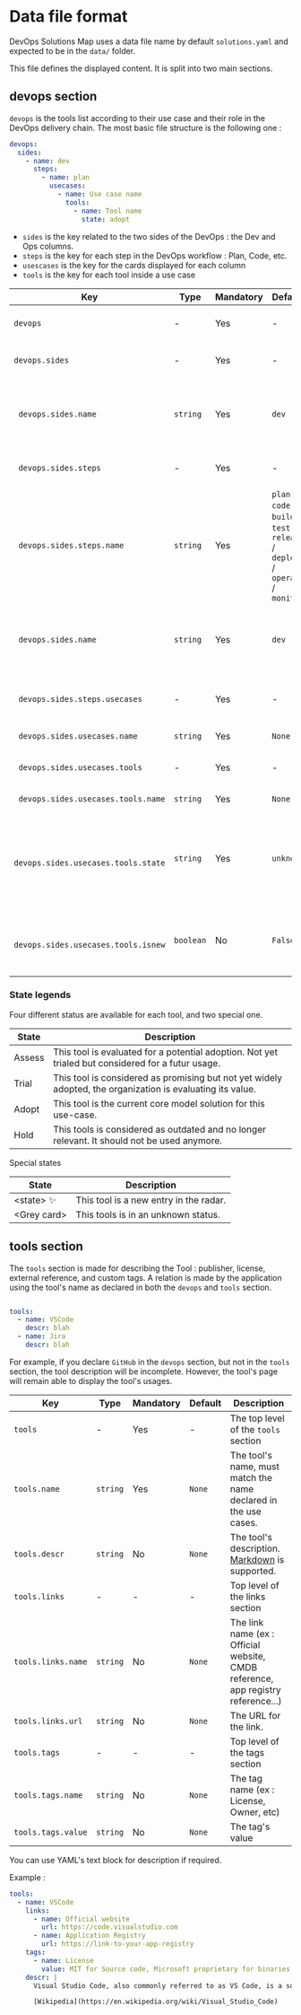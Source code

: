 # Data file format

DevOps Solutions Map uses a data file name by default `solutions.yaml` and expected to be in the `data/` folder.

This file defines the displayed content. It is split into two main sections.

## devops section

`devops` is the tools list according to their use case and their role in the DevOps delivery chain. The most basic file structure is the following one :

```yaml
devops:
  sides:
    - name: dev
      steps:
        - name: plan
          usecases:
            - name: Use case name
              tools:
                - name: Tool name
                  state: adopt
```

- `sides` is the key related to the two sides of the DevOps : the Dev and Ops columns.
- `steps` is the key for each step in the DevOps workflow : Plan, Code, etc.
- `usescases` is the key for the cards displayed for each column
- `tools` is the key for each tool inside a use case

| Key | Type | Mandatory | Default | Description |
| ---  | ----- | --------- | ------- | ----------- |
| `devops` | - | Yes | - | The top level of the `devops` section |
| `devops.sides` | - | Yes | - | The top level of the `sides` section |
| ` devops.sides.name` | `string` | Yes | `dev` | The label for the Dev section. This label is automatically capitalized. |
| ` devops.sides.steps` | - | Yes | - | The top level of the `steps` section |
| ` devops.sides.steps.name` | `string` | Yes | `plan` / `code` / `build` / `test` / `release` / `deploy` / `operate` / `monitor` | The label for the steps. This label is automatically capitalized. |
| ` devops.sides.name` | `string` | Yes | `dev` | The label for the Dev section. This label is automatically capitalized. |
| ` devops.sides.steps.usecases` | - | Yes | - | The top level for the usecases section. |
| ` devops.sides.usecases.name` | `string` | Yes | `None` | The use case name. |
| ` devops.sides.usecases.tools` | - | Yes | - | The top level for the use cases' tools. |
| ` devops.sides.usecases.tools.name` | `string` | Yes | `None` | The tool's name. |
| ` devops.sides.usecases.tools.state` | `string` | Yes | `unknown` | The current state of the tool. Accepted values are : `assess`, `trial`, `adopt`, `hold`.  |
| ` devops.sides.usecases.tools.isnew` | `boolean` | No| `False` | If `True`, the "New" icon will be displayed on the tool's card. |

### State legends

Four different status are available for each tool, and two special one.

| State | Description |
| ------ | ------------- |
| Assess | This tool is evaluated for a potential adoption. Not yet trialed but considered for a futur usage. |
| Trial | This tool is considered as promising but not yet widely adopted, the organization is evaluating its value. |
| Adopt | This tool is the current core model solution for this use-case. |
| Hold | This tools is considered as outdated and no longer relevant. It should not be used anymore. |

Special states

| State | Description |
| ------ | ------------- |
| \<state\> ✨ | This tool is a new entry in the radar. |
| \<Grey card\> | This tools is in an unknown status. |

## tools section

The `tools` section is made for describing the Tool : publisher, license, external reference, and custom tags. A relation is made by the application using the tool's name as declared in both the `devops` and `tools` section.

```yaml

tools:
  - name: VSCode
    descr: blah
  - name: Jira
    descr: blah

```

For example, if you declare `GitHub` in the `devops` section, but not in the `tools` section, the tool description will be incomplete. However, the tool's page will remain able to display the tool's usages.

| Key | Type | Mandatory | Default | Description |
| ---  | ----- | --------- | ------- | ----------- |
| `tools` | - | Yes | - | The top level of the `tools` section |
| `tools.name` | `string` | Yes | `None` | The tool's name, must match the name declared in the use cases. |
| `tools.descr` | `string` | No | `None` | The tool's description. [Markdown](https://www.markdownguide.org/basic-syntax/) is supported. |
| `tools.links` | - | - | - | Top level of the links section |
| `tools.links.name` | `string` | No | `None` | The link name (ex : Official website, CMDB reference, app registry reference...) |
| `tools.links.url` | `string` | No | `None` | The URL for the link. |
| `tools.tags` | - | - | - | Top level of the tags section |
| `tools.tags.name` | `string` | No | `None` | The tag name (ex : License, Owner, etc) |
| `tools.tags.value` | `string` | No | `None` | The tag's value |

You can use YAML's text block for description if required.

Example :

```yaml
tools:
  - name: VSCode
    links:
      - name: Official website
        url: https://code.visualstudio.com
      - name: Application Registry
        url: https://link-to-your-app-registry
    tags:
      - name: License
        value: MIT for Source code, Microsoft proprietary for binaries
    descr: |
      Visual Studio Code, also commonly referred to as VS Code, is a source-code editor made by Microsoft with the Electron Framework, for Windows, Linux and macOS. Features include support for debugging, syntax highlighting, intelligent code completion, snippets, code refactoring, and embedded Git. Users can change the theme, keyboard shortcuts, preferences, and install extensions that add functionality.

      [Wikipedia](https://en.wikipedia.org/wiki/Visual_Studio_Code)
```